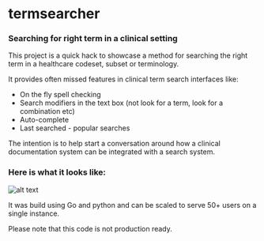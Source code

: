 # termsearcher
### Searching for right term in a clinical setting

This project is a quick hack to showcase a method for searching the right term in a healthcare codeset, subset or terminology. 

It provides often missed features in clinical term search interfaces like:
* On the fly spell checking
* Search modifiers in the text box (not look for a term, look for a combination etc)
* Auto-complete 
* Last searched - popular searches

The intention is to help start a conversation around how a clinical documentation system can be integrated with a search system.

### Here is what it looks like:

![alt text][logo]

It was build using Go and python and can be scaled to serve 50+ users on a single instance.

Please note that this code is not production ready.

[logo]: https://github.com/healthitinternals/termsearcher/blob/master/about/imgs/sct_srch_01.gif "Quick view on how it works"
